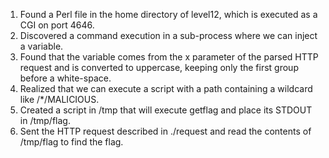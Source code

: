 1. Found a Perl file in the home directory of level12, which is executed as a CGI on port 4646.
2. Discovered a command execution in a sub-process where we can inject a variable.
3. Found that the variable comes from the x parameter of the parsed HTTP request and is converted to uppercase, keeping only the first group before a white-space.
4. Realized that we can execute a script with a path containing a wildcard like /*/MALICIOUS.
5. Created a script in /tmp that will execute getflag and place its STDOUT in /tmp/flag.
6. Sent the HTTP request described in ./request and read the contents of /tmp/flag to find the flag.
